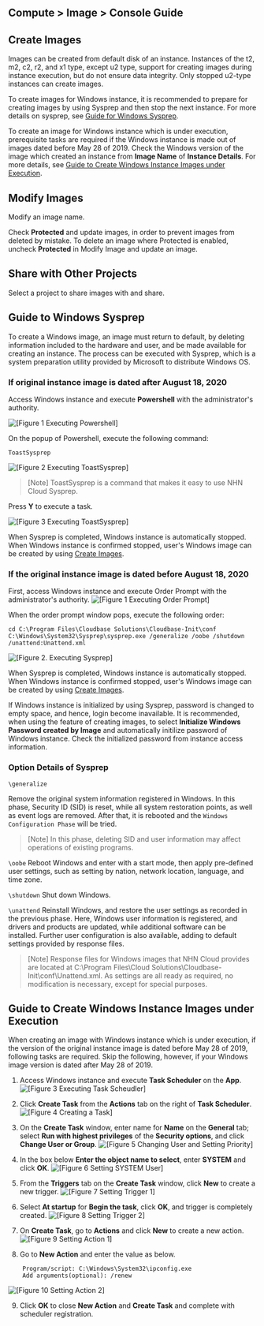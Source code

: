 ## Compute > Image > Console Guide

## Create Images

Images can be created from default disk of an instance. Instances of the t2, m2, c2, r2, and x1 type, except u2 type, support for creating images during instance execution, but do not ensure data integrity. Only stopped u2-type instances can create images.

To create images for Windows instance, it is recommended to prepare for creating images by using Sysprep and then stop the next instance.  For more details on sysprep, see [Guide for Windows Sysprep](#windows-sysprep).

To create an image for Windows instance which is under execution,  prerequisite tasks are required if the Windows instance is made out of images dated before May 28 of 2019. Check the Windows version of the image which created an instance from **Image Name** of **Instance Details**. For more details, see [Guide to Create Windows Instance Images under Execution](#windows).

## Modify Images

Modify an image name.

Check **Protected** and update images, in order to prevent images from deleted by mistake. To delete an image where Protected is enabled, uncheck **Protected** in Modify Image and update an image.

## Share with Other Projects

Select a project to share images with and share.


## Guide to Windows Sysprep

To create a Windows image, an image must return to default, by deleting information included to the hardware and user, and be made available for creating an instance. The process can be executed with Sysprep, which is a system preparation utility provided by Microsoft to distribute Windows OS.

### If original instance image is dated after August 18, 2020 

Access Windows instance and execute **Powershell** with the administrator's authority. 

![[Figure 1 Executing Powershell]](http://static.toastoven.net/prod_infrastructure/compute/sysprep/win_sysprep1.png)

On the popup of Powershell, execute the following command:

    ToastSysprep

![[Figure 2 Executing ToastSysprep]](http://static.toastoven.net/prod_infrastructure/compute/sysprep/win_sysprep2.png)
> [Note]
ToastSysprep is a command that makes it easy to use NHN Cloud Sysprep.   

Press **Y** to execute a task. 

![[Figure 3 Executing ToastSysprep]](http://static.toastoven.net/prod_infrastructure/compute/sysprep/win_sysprep3.png)

When Sysprep is completed, Windows instance is automatically stopped. When Windows instance is confirmed stopped, user's Windows image can be created by using [Create Images](./console-guide/#_1).

### If the original instance image is dated before August 18, 2020 

First, access Windows instance and execute Order Prompt with the administrator's authority.
![[Figure 1 Executing Order Prompt]](http://static.toastoven.net/prod_infrastructure/compute/sysprep/001_170524_800px.PNG)

When the order prompt window pops, execute the following order:

	cd C:\Program Files\Cloudbase Solutions\Cloudbase-Init\conf
	C:\Windows\System32\Sysprep\sysprep.exe /generalize /oobe /shutdown /unattend:Unattend.xml

![[Figure 2. Executing Sysprep]](http://static.toastoven.net/prod_infrastructure/compute/sysprep/002_170524_800px.PNG)

When Sysprep is completed, Windows instance is automatically stopped. When Windows instance is confirmed stopped, user's Windows image can be created by using [Create Images](./console-guide/#_1).

If Windows instance is initialized by using Sysprep, password is changed to empty space, and hence, login become inavailable. It is recommended, when using the feature of creating images, to select **Initialize Windows Password created by Image** and automatically initilize password of Windows instance. Check the initialized password from instance access information.   

### Option Details of Sysprep

`\generalize`

Remove the original system information registered in Windows. In this phase, Security ID (SID) is reset, while all system restoration points, as well as event logs are removed. After that, it is rebooted and the `Windows Configuration Phase` will be tried.   
> [Note]
In this phase, deleting SID and user information may affect operations of existing programs.  


`\oobe`
Reboot Windows and enter with a start mode, then apply pre-defined user settings, such as setting by nation, network location, language, and time zone.

`\shutdown`
Shut down Windows.

`\unattend`
Reinstall Windows, and restore the user settings as recorded in the previous phase. Here, Windows user information is registered, and drivers and products are updated, while additional software can be installed. Further user configuration is also available, adding to default settings provided by response files.     

> [Note]
Response files for Windows images that NHN Cloud provides are located at C:\Program Files\Cloud Solutions\Cloudbase-Init\conf\Unattend.xml. As settings are all ready as required, no modification is necessary, except for special purposes.  


## Guide to Create Windows Instance Images under Execution 

When creating an image with Windows instance which is under execution, if the version of the original instance image is dated before May 28 of 2019, following tasks are required. 
Skip the following, however, if your Windows image version is dated after May 28 of 2019. 

1. Access Windows instance and execute **Task Scheduler** on the **App**. 
![[Figure 3 Executing Task Scheudler]](http://static.toastoven.net/prod_infrastructure/compute/windows/001_190604.png)

2. Click **Create Task** from the **Actions** tab on the right of **Task Scheduler**. 
![[Figure 4 Creating a Task]](http://static.toastoven.net/prod_infrastructure/compute/windows/002_190604.png)

3. On the **Create Task** window, enter name for **Name** on the **General** tab; select **Run with highest privileges** of the **Security options**, and click **Change User or Group**. 
![[Figure 5 Changing User and Setting Priority]](http://static.toastoven.net/prod_infrastructure/compute/windows/003_190604.png)

4. In the box below **Enter the object name to select**, enter **SYSTEM** and click **OK**. 
![[Figure 6 Setting SYSTEM User]](http://static.toastoven.net/prod_infrastructure/compute/windows/004_190604.png)

5. From the **Triggers** tab on the **Create Task** window, click **New** to create a new trigger. 
![[Figure 7 Setting Trigger 1]](http://static.toastoven.net/prod_infrastructure/compute/windows/005_190604.png)

6. Select **At startup** for **Begin the task**, click **OK**, and trigger is completely created. 
![[Figure 8 Setting Trigger 2]](http://static.toastoven.net/prod_infrastructure/compute/windows/006_190604.png)

7. On **Create Task**, go to **Actions** and click **New** to create a new action. 
![[Figure 9 Setting Action 1]](http://static.toastoven.net/prod_infrastructure/compute/windows/007_190604.png)

8. Go to **New Action** and enter the value as below. 

```
	Program/script: C:\Windows\System32\ipconfig.exe
	Add arguments(optional): /renew
```

![[Figure 10 Setting Action 2]](http://static.toastoven.net/prod_infrastructure/compute/windows/008_190604.png)

9. Click **OK** to close **New Action** and **Create Task** and complete with scheduler registration. 
